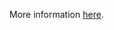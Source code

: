 More information [here](https://docs.bridgecrew.io/docs/ensure-route53-a-record-has-an-attached-resource).
